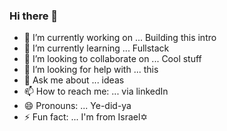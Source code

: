 ### Hi there 👋

<!--
**didinewlander/didinewlander** is a ✨ _special_ ✨ repository because its `README.md` (this file) appears on your GitHub profile.

Here are some ideas to get you started:
-->
- 🔭 I’m currently working on ... Building this intro
- 🌱 I’m currently learning ... Fullstack
- 👯 I’m looking to collaborate on ... Cool stuff
- 🤔 I’m looking for help with ... this
- 💬 Ask me about ... ideas
- 📫 How to reach me: ... via linkedIn
- 😄 Pronouns: ... Ye-did-ya
- ⚡ Fun fact: ... I'm from Israel✡

